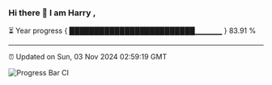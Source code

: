 ### Hi there 👋 I am Harry , 

⏳ Year progress { █████████████████████████▁▁▁▁▁ } 83.91 %

---

⏰ Updated on Sun, 03 Nov 2024 02:59:19 GMT

![Progress Bar CI](https://github.com/duykhang68/duykhang68/workflows/Progress%20Bar%20CI/badge.svg)
